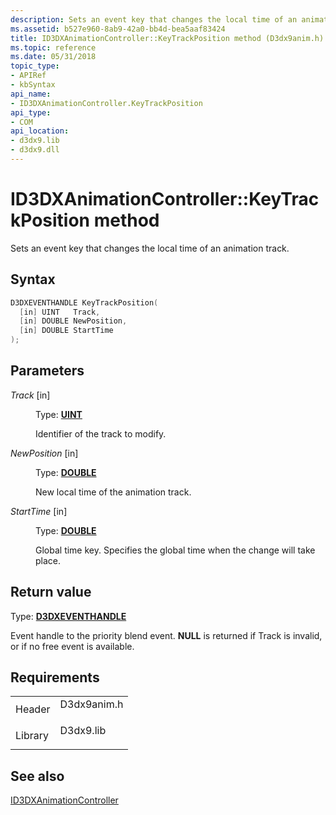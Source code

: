 ```yaml
---
description: Sets an event key that changes the local time of an animation track.
ms.assetid: b527e960-8ab9-42a0-bb4d-bea5aaf83424
title: ID3DXAnimationController::KeyTrackPosition method (D3dx9anim.h)
ms.topic: reference
ms.date: 05/31/2018
topic_type: 
- APIRef
- kbSyntax
api_name: 
- ID3DXAnimationController.KeyTrackPosition
api_type: 
- COM
api_location: 
- d3dx9.lib
- d3dx9.dll
---
```


# ID3DXAnimationController::KeyTrackPosition method

Sets an event key that changes the local time of an animation track.

## Syntax


```C++
D3DXEVENTHANDLE KeyTrackPosition(
  [in] UINT   Track,
  [in] DOUBLE NewPosition,
  [in] DOUBLE StartTime
);
```



## Parameters

<dl> <dt>

*Track* \[in\]
</dt> <dd>

Type: **[**UINT**](../winprog/windows-data-types.md)**

Identifier of the track to modify.

</dd> <dt>

*NewPosition* \[in\]
</dt> <dd>

Type: **[**DOUBLE**](../winprog/windows-data-types.md)**

New local time of the animation track.

</dd> <dt>

*StartTime* \[in\]
</dt> <dd>

Type: **[**DOUBLE**](../winprog/windows-data-types.md)**

Global time key. Specifies the global time when the change will take place.

</dd> </dl>

## Return value

Type: **[**D3DXEVENTHANDLE**](id3dxanimationcontroller.md)**

Event handle to the priority blend event. **NULL** is returned if Track is invalid, or if no free event is available.

## Requirements



|                    |                                                                                        |
|--------------------|----------------------------------------------------------------------------------------|
| Header<br/>  | <dl> <dt>D3dx9anim.h</dt> </dl> |
| Library<br/> | <dl> <dt>D3dx9.lib</dt> </dl>   |



## See also

<dl> <dt>

[ID3DXAnimationController](id3dxanimationcontroller.md)
</dt> </dl>

 

 
